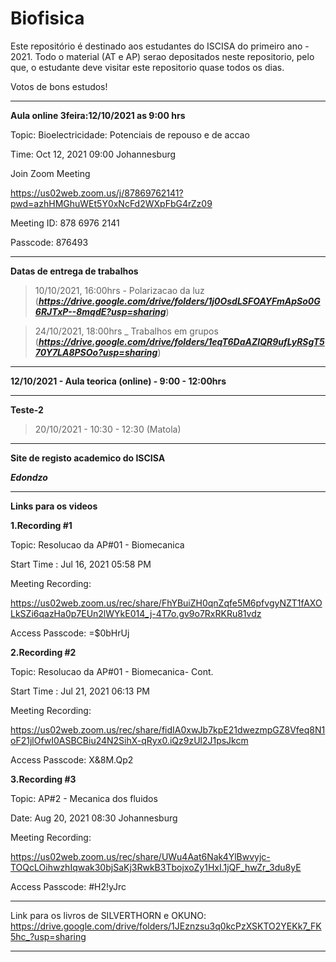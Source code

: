 # Biofisica

Este repositório é destinado aos estudantes do ISCISA do primeiro ano - 2021. Todo o material (AT e AP) serao depositados neste repositorio, pelo que, o estudante deve visitar este repositorio quase todos os dias. 

Votos de bons estudos!

-------------------------------------------------------------------------------------------------------------------------------

**Aula online 3feira:12/10/2021  as 9:00 hrs**


Topic: Bioelectricidade: Potenciais de repouso  e de accao

Time: Oct 12, 2021 09:00 Johannesburg

Join Zoom Meeting

https://us02web.zoom.us/j/87869762141?pwd=azhHMGhuWEt5Y0xNcFd2WXpFbG4rZz09

Meeting ID: 878 6976 2141

Passcode: 876493




--------------------------------------------------------------------------------------------------------------------------------

**Datas de entrega de trabalhos**

> 10/10/2021, 16:00hrs - Polarizacao da luz (***https://drive.google.com/drive/folders/1j0OsdLSFOAYFmApSo0G6RJTxP--8mqdE?usp=sharing***)

> 24/10/2021, 18:00hrs  _ Trabalhos em grupos (***https://drive.google.com/drive/folders/1eqT6DaAZIQR9ufLyRSgT570Y7LA8PSOo?usp=sharing***)

---------------------------------------------------------------------------------------------------------------------------

**12/10/2021 - Aula teorica (online) - 9:00 - 12:00hrs**

-----------------------------------------------------------------------------

**Teste-2**

> 20/10/2021 - 10:30 - 12:30 (Matola)

















-------------------------------------------------------
**Site de registo academico do ISCISA**

***Edondzo***




-------------------------------------------------------------------------------------------------------------------

**Links para os videos**

**1.Recording #1**

Topic: Resolucao da AP#01 - Biomecanica

Start Time : Jul 16, 2021 05:58 PM

Meeting Recording:

https://us02web.zoom.us/rec/share/FhYBuiZH0qnZqfe5M6pfvgyNZT1fAXOLkSZi6qazHa0p7EUn2lWYkE014_j-4T7o.gv9o7RxRKRu81vdz

Access Passcode: =$0bHrUj

**2.Recording #2**

Topic: Resolucao da AP#01 - Biomecanica- Cont.

Start Time : Jul 21, 2021 06:13 PM

Meeting Recording:

https://us02web.zoom.us/rec/share/fidIA0xwJb7kpE21dwezmpGZ8Vfeq8N1oF21jlOfwI0ASBCBiu24N2SihX-qRyx0.iQz9zUl2J1psJkcm

Access Passcode: X&8M.Qp2

**3.Recording #3**

Topic: AP#2 - Mecanica dos fluidos

Date: Aug 20, 2021 08:30 Johannesburg

Meeting Recording:

https://us02web.zoom.us/rec/share/UWu4Aat6Nak4YlBwvyjc-TOQcLOihwzhIqwak30bjSaKj3RwkB3TbojxoZy1HxI.1jQF_hwZr_3du8yE

Access Passcode: #H2!yJrc

















----------------------------------------------------------------------------------------------------------------------------------

Link para os livros de SILVERTHORN e OKUNO: https://drive.google.com/drive/folders/1JEznzsu3q0kcPzXSKTO2YEKk7_FK5hc_?usp=sharing

------------------------------------------------------------------------------------------------------------------------------------
